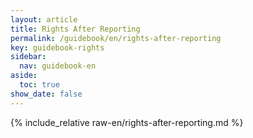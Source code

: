 ```yaml
---
layout: article
title: Rights After Reporting
permalink: /guidebook/en/rights-after-reporting
key: guidebook-rights
sidebar:
  nav: guidebook-en
aside:
  toc: true
show_date: false  
---
```


{% include_relative raw-en/rights-after-reporting.md %}
